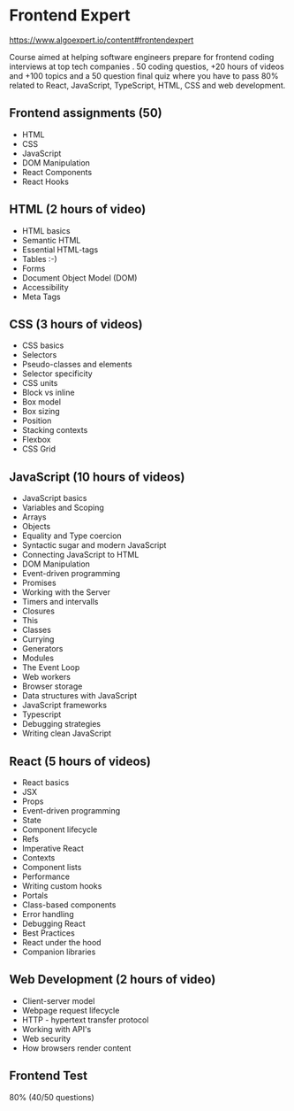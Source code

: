 # Frontend Expert

https://www.algoexpert.io/content#frontendexpert

Course aimed at helping software engineers prepare for frontend coding interviews at top tech companies . 50 coding questios, +20 hours of videos and +100 topics and a 50 question final quiz where you have to pass 80% related to React, JavaScript, TypeScript, HTML, CSS and web development.

## Frontend assignments (50)

- HTML
- CSS
- JavaScript
- DOM Manipulation
- React Components
- React Hooks

## HTML (2 hours of video)

- HTML basics
- Semantic HTML
- Essential HTML-tags
- Tables :-)
- Forms
- Document Object Model (DOM)
- Accessibility
- Meta Tags

## CSS (3 hours of videos)

- CSS basics
- Selectors
- Pseudo-classes and elements
- Selector specificity
- CSS units
- Block vs inline
- Box model
- Box sizing
- Position
- Stacking contexts
- Flexbox
- CSS Grid

## JavaScript (10 hours of videos)

- JavaScript basics
- Variables and Scoping
- Arrays
- Objects
- Equality and Type coercion
- Syntactic sugar and modern JavaScript
- Connecting JavaScript to HTML
- DOM Manipulation
- Event-driven programming
- Promises
- Working with the Server
- Timers and intervalls
- Closures
- This
- Classes
- Currying
- Generators
- Modules
- The Event Loop
- Web workers
- Browser storage
- Data structures with JavaScript
- JavaScript frameworks
- Typescript
- Debugging strategies
- Writing clean JavaScript

## React (5 hours of videos)

- React basics
- JSX
- Props
- Event-driven programming
- State
- Component lifecycle
- Refs
- Imperative React
- Contexts
- Component lists
- Performance
- Writing custom hooks
- Portals
- Class-based components
- Error handling
- Debugging React
- Best Practices
- React under the hood
- Companion libraries

## Web Development (2 hours of video)

- Client-server model
- Webpage request lifecycle
- HTTP - hypertext transfer protocol
- Working with API's
- Web security
- How browsers render content

## Frontend Test

80% (40/50 questions)
